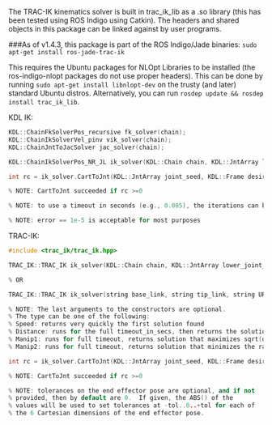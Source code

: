 The TRAC-IK kinematics solver is built in trac\_ik\_lib as a .so library (this
has been tested using ROS Indigo using Catkin).  The headers and shared
objects in this package can be linked against by user programs.

###As of v1.4.3, this package is part of the ROS Indigo/Jade binaries: `sudo apt-get install ros-jade-trac-ik`

This requires the Ubuntu packages for NLOpt Libraries to be installed (the
ros-indigo-nlopt packages do not use proper headers).  This can be done by
running ```sudo apt-get install libnlopt-dev``` on the trusty (and later)
standard Ubuntu distros.  Alternatively, you can run ```rosdep update &&
rosdep install trac_ik_lib```.

KDL IK:

```c++
KDL::ChainFkSolverPos_recursive fk_solver(chain);
KDL::ChainIkSolverVel_pinv vik_solver(chain);
KDL::ChainJntToJacSolver jac_solver(chain);

KDL::ChainIkSolverPos_NR_JL ik_solver(KDL::Chain chain, KDL::JntArray lower_joint_limits, KDL::JntArray upper_joint_limits, fk_solver, vik_solver, int num_iterations, double error);

int rc = ik_solver.CartToJnt(KDL::JntArray joint_seed, KDL::Frame desired_end_effector_pose, KDL::JntArray& return_joints);

% NOTE: CartToJnt succeeded if rc >=0

% NOTE: to use a timeout in seconds (e.g., 0.005), the iterations can be set to 1, and this can be called in a loop with your own timer.

% NOTE: error == 1e-5 is acceptable for most purposes
```

TRAC-IK:

```c++
#include <trac_ik/trac_ik.hpp>

TRAC_IK::TRAC_IK ik_solver(KDL::Chain chain, KDL::JntArray lower_joint_limits, KDL::JntArray upper_joint_limits, double timeout_in_secs=0.005, double error=1e-5, TRAC_IK::SolveType type=TRAC_IK::Speed);  

% OR

TRAC_IK::TRAC_IK ik_solver(string base_link, string tip_link, string URDF_param="/robot_description", double timeout_in_secs=0.005, double error=1e-5, TRAC_IK::SolveType type=TRAC_IK::Speed);  

% NOTE: The last arguments to the constructors are optional.
% The type can be one of the following: 
% Speed: returns very quickly the first solution found
% Distance: runs for the full timeout_in_secs, then returns the solution that minimizes SSE from the seed
% Manip1: runs for full timeout, returns solution that maximizes sqrt(det(J*J^T)) (the product of the singular values of the Jacobian)
% Manip2: runs for full timeout, returns solution that minimizes the ratio of min to max singular values of the Jacobian.

int rc = ik_solver.CartToJnt(KDL::JntArray joint_seed, KDL::Frame desired_end_effector_pose, KDL::JntArray& return_joints, KDL::Twist tolerances);

% NOTE: CartToJnt succeeded if rc >=0	

% NOTE: tolerances on the end effector pose are optional, and if not
% provided, then by default are 0.  If given, the ABS() of the
% values will be used to set tolerances at -tol..0..+tol for each of
% the 6 Cartesian dimensions of the end effector pose.
```


